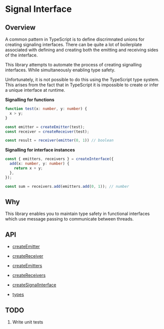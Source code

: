 Signal Interface
================

Overview
--------

A common pattern in TypeScript is to define discrimnated unions for creating
signaling interfaces. There can be quite a lot of boilerplate associated with
defining and creating both the emitting and receiving sides of the interface.

This library attempts to automate the process of creating signalling interfaces.
While simultaneously enabling type safety.

Unfortunately, it is not possible to do this using the TypeScript type system.
This arises from the fact that in TypeScript it is impossible to create or
infer a unique interface at runtime.

**Signalling for functions**

```ts
function test(x: number, y: number) {
  x > y;
}

const emitter = createEmitter(test);
const receiver = createReceiver(test);

const result = receiver(emitter(0, 1)) // boolean
```

**Signalling for interface instances**

```ts
const { emitters, receivers } = createInterface({
  add(x: number, y: number) {
    return x + y;
  },
});

const sum = receivers.add(emitters.add(0, 1)); // number
```

Why
---

This library enables you to maintain type safety in functional interfaces which
use message passing to communicate between threads.

API
---

- [createEmitter](./src/utils/createEmitter.ts)
- [createReceiver](./src/utils/createReceiver.ts)
- [createEmitters](./src/utils/createEmitters.ts)
- [createReceivers](./src/utils/createReceivers.ts)
- [createSignalInterface](./src/utils/createSignalInterface.ts)

- [types](./src/types.ts)

TODO
----

1. Write unit tests